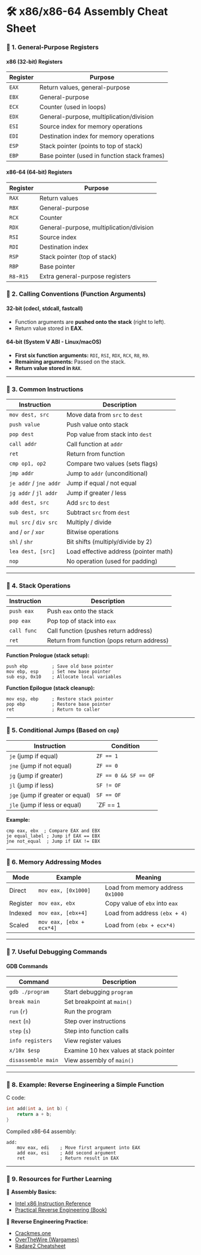 # 🛠 **x86/x86-64 Assembly Cheat Sheet**  

### **📌 1. General-Purpose Registers**
#### **x86 (32-bit) Registers**  
| Register | Purpose |
|----------|---------|
| `EAX`  | Return values, general-purpose |
| `EBX`  | General-purpose |
| `ECX`  | Counter (used in loops) |
| `EDX`  | General-purpose, multiplication/division |
| `ESI`  | Source index for memory operations |
| `EDI`  | Destination index for memory operations |
| `ESP`  | Stack pointer (points to top of stack) |
| `EBP`  | Base pointer (used in function stack frames) |

#### **x86-64 (64-bit) Registers**  
| Register | Purpose |
|----------|---------|
| `RAX`  | Return values |
| `RBX`  | General-purpose |
| `RCX`  | Counter |
| `RDX`  | General-purpose, multiplication/division |
| `RSI`  | Source index |
| `RDI`  | Destination index |
| `RSP`  | Stack pointer (top of stack) |
| `RBP`  | Base pointer |
| `R8`-`R15`  | Extra general-purpose registers |

### **📌 2. Calling Conventions (Function Arguments)**
#### **32-bit (cdecl, stdcall, fastcall)**
- Function arguments are **pushed onto the stack** (right to left).  
- Return value stored in **EAX**.  

#### **64-bit (System V ABI - Linux/macOS)**
- **First six function arguments:** `RDI`, `RSI`, `RDX`, `RCX`, `R8`, `R9`.  
- **Remaining arguments:** Passed on the stack.  
- **Return value stored in `RAX`**.  

---

### **📌 3. Common Instructions**
| Instruction | Description |
|------------|-------------|
| `mov dest, src` | Move data from `src` to `dest` |
| `push value` | Push value onto stack |
| `pop dest` | Pop value from stack into `dest` |
| `call addr` | Call function at `addr` |
| `ret` | Return from function |
| `cmp op1, op2` | Compare two values (sets flags) |
| `jmp addr` | Jump to `addr` (unconditional) |
| `je addr` / `jne addr` | Jump if equal / not equal |
| `jg addr` / `jl addr` | Jump if greater / less |
| `add dest, src` | Add `src` to `dest` |
| `sub dest, src` | Subtract `src` from `dest` |
| `mul src` / `div src` | Multiply / divide |
| `and` / `or` / `xor` | Bitwise operations |
| `shl` / `shr` | Bit shifts (multiply/divide by 2) |
| `lea dest, [src]` | Load effective address (pointer math) |
| `nop` | No operation (used for padding) |

---

### **📌 4. Stack Operations**
| Instruction | Description |
|------------|-------------|
| `push eax` | Push `eax` onto the stack |
| `pop eax` | Pop top of stack into `eax` |
| `call func` | Call function (pushes return address) |
| `ret` | Return from function (pops return address) |

**Function Prologue (stack setup):**
```assembly
push ebp         ; Save old base pointer
mov ebp, esp     ; Set new base pointer
sub esp, 0x10    ; Allocate local variables
```

**Function Epilogue (stack cleanup):**
```assembly
mov esp, ebp     ; Restore stack pointer
pop ebp          ; Restore base pointer
ret              ; Return to caller
```

---

### **📌 5. Conditional Jumps (Based on `cmp`)**
| Instruction | Condition |
|------------|-----------|
| `je` (jump if equal) | `ZF == 1` |
| `jne` (jump if not equal) | `ZF == 0` |
| `jg` (jump if greater) | `ZF == 0 && SF == OF` |
| `jl` (jump if less) | `SF != OF` |
| `jge` (jump if greater or equal) | `SF == OF` |
| `jle` (jump if less or equal) | `ZF == 1 || SF != OF` |

**Example:**
```assembly
cmp eax, ebx  ; Compare EAX and EBX
je equal_label ; Jump if EAX == EBX
jne not_equal  ; Jump if EAX != EBX
```

---

### **📌 6. Memory Addressing Modes**
| Mode | Example | Meaning |
|------|--------|---------|
| Direct | `mov eax, [0x1000]` | Load from memory address `0x1000` |
| Register | `mov eax, ebx` | Copy value of `ebx` into `eax` |
| Indexed | `mov eax, [ebx+4]` | Load from address `(ebx + 4)` |
| Scaled | `mov eax, [ebx + ecx*4]` | Load from `(ebx + ecx*4)` |

---

### **📌 7. Useful Debugging Commands**
#### **GDB Commands**
| Command | Description |
|---------|-------------|
| `gdb ./program` | Start debugging `program` |
| `break main` | Set breakpoint at `main()` |
| `run` (`r`) | Run the program |
| `next` (`n`) | Step over instructions |
| `step` (`s`) | Step into function calls |
| `info registers` | View register values |
| `x/10x $esp` | Examine 10 hex values at stack pointer |
| `disassemble main` | View assembly of `main()` |

---

### **📌 8. Example: Reverse Engineering a Simple Function**
C code:
```c
int add(int a, int b) {
    return a + b;
}
```
Compiled x86-64 assembly:
```assembly
add:
    mov eax, edi    ; Move first argument into EAX
    add eax, esi    ; Add second argument
    ret             ; Return result in EAX
```

---

### **📌 9. Resources for Further Learning**
📌 **Assembly Basics:**  
- [Intel x86 Instruction Reference](https://www.felixcloutier.com/x86/)  
- [Practical Reverse Engineering (Book)](https://www.nostarch.com/ReverseEngineering.htm)  

📌 **Reverse Engineering Practice:**  
- [Crackmes.one](https://crackmes.one/)  
- [OverTheWire (Wargames)](https://overthewire.org/wargames/)  
- [Radare2 Cheatsheet](https://github.com/radareorg/radare2/blob/master/doc/cheatsheet.md)  
